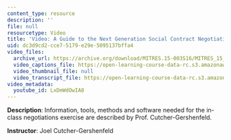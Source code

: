 ```yaml
---
content_type: resource
description: ''
file: null
resourcetype: Video
title: 'Video: A Guide to the Next Generation Social Contract Negotiations Exercise'
uid: dc3d9cd2-cce7-5179-e29e-5095137bffa4
video_files:
  archive_url: https://archive.org/download/MITRES.15-003S16/MITRES_15_003S16_6-1-2_360p.mp4
  video_captions_file: https://open-learning-course-data-rc.s3.amazonaws.com/res-15-003-shaping-the-future-of-work-15-662x-spring-2016/c144f071960a59ffbb35a78b4a22b648_LxDmWdOwIA8.vtt
  video_thumbnail_file: null
  video_transcript_file: https://open-learning-course-data-rc.s3.amazonaws.com/res-15-003-shaping-the-future-of-work-15-662x-spring-2016/0a4b9f46dc20871daebc76c774e07c2f_LxDmWdOwIA8.pdf
video_metadata:
  youtube_id: LxDmWdOwIA8
---
```


**Description**: Information, tools, methods and software needed for the in-class negotiations exercise are described by Prof. Cutcher-Gershenfeld.

**Instructor**: Joel Cutcher-Gershenfeld